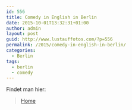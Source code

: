 ```yaml
---
id: 556
title: Comedy in English in Berlin
date: 2015-10-01T13:32:31+01:00
author: admin
layout: post
guid: http://www.lustauffotos.com/?p=556
permalink: /2015/comedy-in-english-in-berlin/
categories:
  - Berlin
tags:
  - berlin
  - comedy
---
```

Findet man hier:

<blockquote class="wp-embedded-content" data-secret="fS95UaRicD">
  <p>
    <a href="https://comedyinenglish.de/">Home</a>
  </p>
</blockquote>